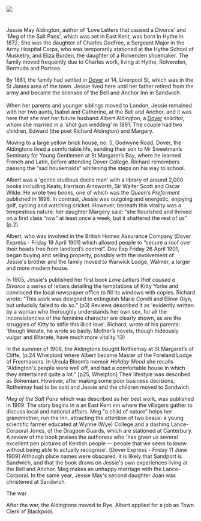 <a href="https://www.kent-maps.online"><img src="https://www.kent-maps.online/juncture/ve-button.png"></a>
<param ve-config title="May Aldington (1872-1954)" author="Michelle Crowther" layout="vtl" banner="https://raw.githubusercontent.com/kent-map/images/main/banners/19c.jpg">

<param ve-entity eid="Q2313624" aliases="Rolvenden">
<param ve-entity eid="Q967166" aliases="Hythe">
<param ve-entity eid="Q26163" aliases="Sandwich">
<param ve-entity eid="Q2551894" aliases="Walmer">
<param ve-entity eid="Q936183" aliases="Tonbridge">
<param ve-entity eid="Q936183" aliases="Tonbridge">
<param ve-entity eid="Q179224" aliases="Dover">

<param ve-map center="Q179224" zoom="10">

#

Jessie May Aldington, author of ‘Love Letters that caused a Divorce’ and 'Meg of the Salt Pans', which was set in East Kent, was born in Hythe in 1872. She was the daughter of Charles Godfree, a Sergeant Major in the Army Hospital Corps, who was temporarily stationed at the Hythe School of Musketry, and Eliza Burden, the daughter of a Rolvenden shoemaker.  The family moved frequently due to Charles work, living at Hythe, Rolvenden, Bermuda and Portsea.
<param ve-image url="https://stor.artstor.org/stor/921dbaac-faac-4fcc-bb1f-4da1329f58cf" label="Hythe School of Musketry" attribution="Invicta Album of Hythe">

By 1881, the family had settled in [Dover](/19c/19c-dover/) at 14, Liverpool St, which was in the St James area of the town. Jessie lived here until her father retired from the army and became the licensee of the Bell and Anchor Inn in Sandwich.
<br><br>
When her parents and younger siblings moved to London, Jessie remained with her two aunts, Isabel and Catherine, at the Bell and Anchor, and it was here that she met her future husband Albert Aldington, a [Dover](/19c/19c-dover/)  solicitor, whom she married in a 'shot gun wedding' in 1891. The couple had two children, Edward (the poet Richard Aldington) and Margery.
<param ve-map center="Q179224" zoom="10">

Moving to a large yellow brick house, no. 5, Godwyne Road, Dover, the Aldingtons lived a comfortable life, sending their son to Mr Sweetman’s Seminary for Young Gentlemen at St Margaret’s Bay, where he learned French and Latin, before attending Dover College. Richard remembers passing the “sad housemaids” whitening the steps on his way to school.

Albert was a 'gentle studious docile man' with a library of around 2,000 books including Keats, Harrison Ainsworth, Sir Walter Scott and Oscar Wilde. He wrote two books, one of which was the _Queen’s Preferment_ published in 1896. In contrast, Jessie was outgoing and energetic, enjoying golf, cycling and watching cricket. However, beneath this vitality was a tempestous nature;  her daughter Margery said:  “she flourished and thrived on a first class “row” at least once a week, but it shattered the rest of us” (p.2) 

Albert, who was involved in the British Homes Assurance Company [Dover Express - Friday 19 April 1901] which allowed people to “secure a roof over their heads free from landlord’s control”. Dov Exp Friday 26 April 1901, began buying and selling property, possibly with the involvement of Jessie's brother and the family moved to Warwick Lodge, Walmer, a larger and more modern house. 

In 1905, Jessie's published her first book _Love Letters that caused a Divorce_ a series of letters detailing the temptations of Kitty Yorke and convinced the local newspaper office to fill its windows with copies. Richard wrote: "This work was designed to extinguish Marie Corelli and Elinor Glyn, but unluckily failed to do so.” (p3) Reviews described it as 'evidently written by a woman who thoroughly understands her own sex, for all the inconsistencies of the feminine character are clearly shown, as are the struggles of Kitty to stifle this illicit love'. Richard, wrote of his parents: 'though literate, he wrote so badly. Mother’s novels, though hideously vulgar and illiterate, have much more vitality.'(3)

In the summer of 1906, the Aldingtons bought Rothiemay at St Margaret’s of Cliffe, (p.24 Whelpton) where Albert became Master of the Foreland Lodge of Freemasons. In Ursula Bloom’s memoir _Holiday Mood_ she recalls “Aldington's people were well off, and had a comfortable house in which they entertained quite a lot.” [p25, Whelpton] Their lifestyle was described as Bohemian. However, after making some poor business decisions, Rotheimay had to be sold and Jessie and the children moved to Sandwich. 

 _Meg of the Salt Pans_ which was described as her best work, was published in 1909. The story begins in a an East Kent inn where the villagers gather to discuss local and national affairs.  Meg "a child of nature" helps her grandmother, run the inn, attracting the attention of two beaux: a young scientific farmer educated at Wynne (Wye) College and a dashing Lance-Corporal Jones, of the Dragoon Guards, which are stationed at Canterbury. A review of the book praises the authoress who 'has given us several excellent pen pictures of Kentish people — people that we seem to know without being able to actually recognise'. [Dover Express - Friday 11 June 1909] Although place names were obscured, it is likely that Sandport is Sandwich, and that the book draws on Jessie's own experiences living at the Bell and Anchor. Meg makes an unhappy marriage with the Lance-Corporal. In the same year, Jessie May's second daughter Joan was christened at Sandwich. 

The war

After the war, the Aldingtons moved to Rye. Albert applied for a job as Town Clerk of Blackpool. 


